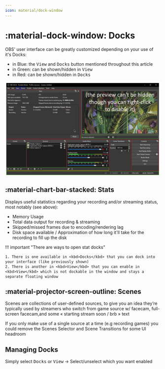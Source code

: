```yaml
---
icon: material/dock-window
---
```

# :material-dock-window: Docks

OBS' user interface can be greatly customized depending on your use of it's Docks:

* in Blue: the <kbd>View</kbd> and <kbd>Docks</kbd> button mentioned throughout this article
* in Green: can be shown/hidden in <kbd>View</kbd>
* in Red: can be shown/hidden in <kbd>Docks</kbd>

![](../../assets/images/video/obs/docks/docks.png)

## :material-chart-bar-stacked: Stats

Displays useful statistics regarding your recording and/or streaming status, most notably (see above):

* Memory Usage
* Total data output for recording & streaming
* Skipped/missed frames due to encoding/rendering lag
* Disk space available / Approximation of how long it'll take for the recording to fill up the disk

!!! important "There are ways to open stat docks"

    1. There is one available in <kbd>Docks</kbd> that you can dock into your interface (like previously shown)
    2. There is another in <kbd>View</kbd> that you can enable in <kbd>View</kbd> which is not dockable in the window and stays a separate floating window



## :material-projector-screen-outline: Scenes

Scenes are collections of user-defined sources, to give you an idea they’re typically used by streamers who switch from game source w/ facecam, full-screen facecam,and some « starting stream soon / brb » text 

If you only make use of a single source at a time (e.g recording games) you could remove the Scenes Selector and Scene Transitions for some UI headroom 

## Managing Docks

Simply select <kbd>Docks</kbd> or <kbd>View</kbd> -> Select/unselect which you want enabled